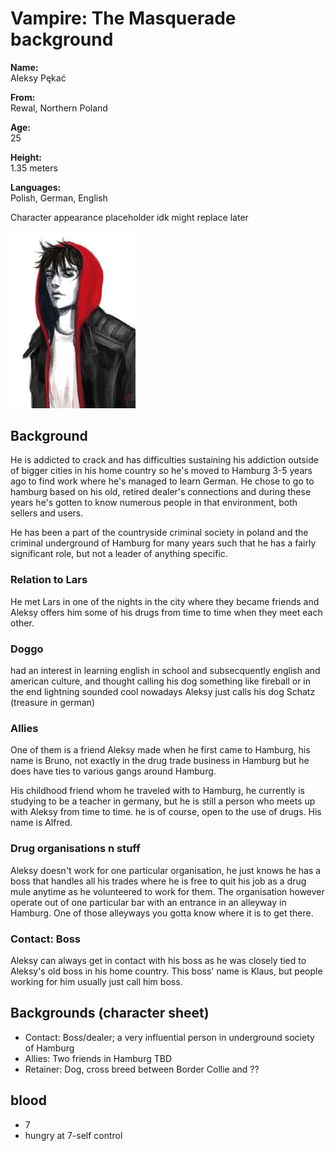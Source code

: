 # Vampire: The Masquerade background

**Name:**   
Aleksy Pękać

**From:**   
Rewal, Northern Poland

**Age:**    
25

**Height:**     
1.35 meters

**Languages:**  
Polish, German, English

Character appearance placeholder idk might replace later

<img src="potential character art.jpg" alt="character appearance" width="200"/>

## Background

He is addicted to crack and has difficulties sustaining his addiction outside of bigger cities in his home country so he's moved to Hamburg 3-5 years ago to find work where he's managed to learn German. He chose to go to hamburg based on his old, retired dealer's connections and during these years he's gotten to know numerous people in that environment, both sellers and users.

He has been a part of the countryside criminal society in poland and the criminal underground of Hamburg for many years such that he has a fairly significant role, but not a leader of anything specific.

### Relation to Lars
He met Lars in one of the nights in the city where they became friends and Aleksy offers him some of his drugs from time to time when they meet each other.

### Doggo
had an interest in learning english in school and subsecquently english and american culture, and thought calling his dog something like fireball or in the end lightning sounded cool
nowadays Aleksy just calls his dog Schatz (treasure in german)

### Allies
One of them is a friend Aleksy made when he first came to Hamburg, his name is Bruno, not exactly in the drug trade business in Hamburg but he does have ties to various gangs around Hamburg.

His childhood friend whom he traveled with to Hamburg, he currently is studying to be a teacher in germany, but he is still a person who meets up with Aleksy from time to time. he is of course, open to the use of drugs. His name is Alfred. 

### Drug organisations n stuff

Aleksy doesn't work for one particular organisation, he just knows he has a boss that handles all his trades where he is free to quit his job as a drug mule anytime as he volunteered to work for them. The organisation however operate out of one particular bar with an entrance in an alleyway in Hamburg. One of those alleyways you gotta know where it is to get there.

### Contact: Boss

Aleksy can always get in contact with his boss as he was closely tied to Aleksy's old boss in his home country. This boss' name is Klaus, but people working for him usually just call him boss.

## Backgrounds (character sheet)

*   Contact:    Boss/dealer; a very influential person in underground society of Hamburg
*   Allies:     Two friends in Hamburg TBD
*   Retainer:   Dog, cross breed between Border Collie and ??

## blood
*   7
*   hungry at 7-self control
